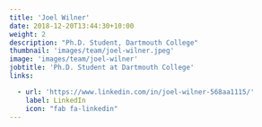 ```yaml
---
title: 'Joel Wilner'
date: 2018-12-20T13:44:30+10:00
weight: 2
description: "Ph.D. Student, Dartmouth College"
thumbnail: 'images/team/joel-wilner.jpeg'
image: 'images/team/joel-wilner'
jobtitle: 'Ph.D. Student at Dartmouth College'
links:

  - url: 'https://www.linkedin.com/in/joel-wilner-568aa1115/'
    label: LinkedIn
    icon: "fab fa-linkedin"
---
```

